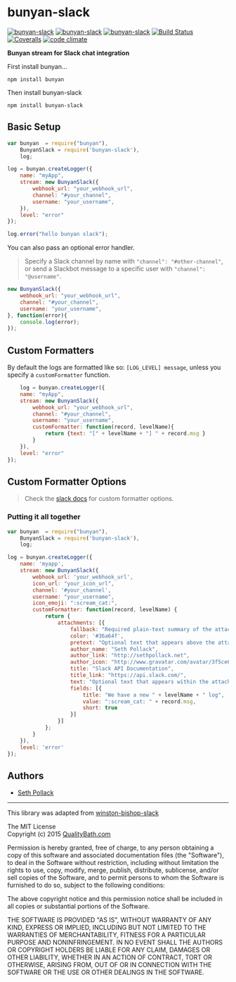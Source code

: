 # bunyan-slack
[![bunyan-slack](http://img.shields.io/npm/v/bunyan-slack.svg?style=flat-square)](https://www.npmjs.com/package/bunyan-slack)
[![bunyan-slack](http://img.shields.io/npm/dm/bunyan-slack.svg?style=flat-square)](https://www.npmjs.com/package/bunyan-slack)
[![bunyan-slack](http://img.shields.io/npm/l/bunyan-slack.svg?style=flat-square)](https://www.npmjs.com/package/bunyan-slack)
[![Build Status](https://img.shields.io/travis/qualitybath/bunyan-slack.svg?style=flat-square)](https://travis-ci.org/qualitybath/bunyan-slack)
[![Coveralls](https://img.shields.io/coveralls/qualitybath/bunyan-slack.svg?style=flat-square)](https://coveralls.io/r/qualitybath/bunyan-slack)
[![code climate](https://img.shields.io/codeclimate/github/qualitybath/bunyan-slack.svg?style=flat-square)](https://codeclimate.com/github/qualitybath/bunyan-slack)

**Bunyan stream for Slack chat integration**

First install bunyan...

```
npm install bunyan
```

Then install bunyan-slack

```
npm install bunyan-slack
```

## Basic Setup

```javascript
var bunyan  = require("bunyan"),
	BunyanSlack = require('bunyan-slack'),
	log;

log = bunyan.createLogger({
	name: "myApp",
	stream: new BunyanSlack({
		webhook_url: "your_webhook_url",
		channel: "#your_channel",
		username: "your_username",
	}),
	level: "error"
});

log.error("hello bunyan slack");
```
You can also pass an optional error handler.

> Specify a Slack channel by name with `"channel": "#other-channel"`, or send a Slackbot message to a specific user with `"channel": "@username"`.

```javascript
new BunyanSlack({
	webhook_url: "your_webhook_url",
	channel: "#your_channel",
	username: "your_username",
}, function(error){
	console.log(error);
});
```

## Custom Formatters

By default the logs are formatted like so: `[LOG_LEVEL] message`, unless you specify a `customFormatter` function.

```javascript
	log = bunyan.createLogger({
	name: "myApp",
	stream: new BunyanSlack({
		webhook_url: "your_webhook_url",
		channel: "#your_channel",
		username: "your_username",
		customFormatter: function(record, levelName){
			return {text: "[" + levelName + "] " + record.msg }
		}
	}),
	level: "error"
});
```
## Custom Formatter Options
> Check the [slack docs](https://api.slack.com/incoming-webhooks) for custom formatter options.

### Putting it all together
```javascript
var bunyan  = require("bunyan"),
	BunyanSlack = require('bunyan-slack'),
	log;

log = bunyan.createLogger({
	name: 'myapp',
	stream: new BunyanSlack({
		webhook_url: 'your_webhook_url',
		icon_url: "your_icon_url",
		channel: '#your_channel',
		username: "your_username",
		icon_emoji: ":scream_cat:",
		customFormatter: function(record, levelName) {
			return {
				attachments: [{
					fallback: "Required plain-text summary of the attachment.",
					color: '#36a64f',
					pretext: "Optional text that appears above the attachment block",
					author_name: "Seth Pollack",
					author_link: "http://sethpollack.net",
					author_icon: "http://www.gravatar.com/avatar/3f5ce68fb8b38a5e08e7abe9ac0a34f1?s=200",
					title: "Slack API Documentation",
					title_link: "https://api.slack.com/",
					text: "Optional text that appears within the attachment",
					fields: [{
						title: "We have a new " + levelName + " log",
						value: ":scream_cat: " + record.msg,
						short: true
					}]
				}]
			};
		}
	}),
	level: 'error'
});
```

## Authors
* [Seth Pollack](https://github.com/sethpollack)

***
This library was adapted from  [winston-bishop-slack](https://github.com/lapwinglabs/winston-bishop-slack)

The MIT License  
Copyright (c) 2015 [QualityBath.com](https://www.qualitybath.com/)

Permission is hereby granted, free of charge, to any person obtaining a copy of this software and associated documentation files (the "Software"), to deal in the Software without restriction, including without limitation the rights to use, copy, modify, merge, publish, distribute, sublicense, and/or sell copies of the Software, and to permit persons to whom the Software is furnished to do so, subject to the following conditions:

The above copyright notice and this permission notice shall be included in all copies or substantial portions of the Software.

THE SOFTWARE IS PROVIDED "AS IS", WITHOUT WARRANTY OF ANY KIND, EXPRESS OR IMPLIED, INCLUDING BUT NOT LIMITED TO THE WARRANTIES OF MERCHANTABILITY, FITNESS FOR A PARTICULAR PURPOSE AND NONINFRINGEMENT. IN NO EVENT SHALL THE AUTHORS OR COPYRIGHT HOLDERS BE LIABLE FOR ANY CLAIM, DAMAGES OR OTHER LIABILITY, WHETHER IN AN ACTION OF CONTRACT, TORT OR OTHERWISE, ARISING FROM, OUT OF OR IN CONNECTION WITH THE SOFTWARE OR THE USE OR OTHER DEALINGS IN THE SOFTWARE.
